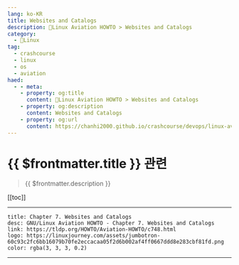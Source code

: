 ```yaml
---
lang: ko-KR
title: Websites and Catalogs
description: 🐧Linux Aviation HOWTO > Websites and Catalogs
category:
  - 🐧Linux
tag: 
  - crashcourse
  - linux 
  - os
  - aviation
haed:
  - - meta:
    - property: og:title
      content: 🐧Linux Aviation HOWTO > Websites and Catalogs
    - property: og:description
      content: Websites and Catalogs
    - property: og:url
      content: https://chanhi2000.github.io/crashcourse/devops/linux-aviation-howto/07-websites-and-catalogs.html
---
```


# {{ $frontmatter.title }} 관련

> {{ $frontmatter.description }}

[[toc]]

---

```component VPCard
title: Chapter 7. Websites and Catalogs
desc: GNU/Linux Aviation HOWTO - Chapter 7. Websites and Catalogs
link: https://tldp.org/HOWTO/Aviation-HOWTO/c748.html
logo: https://linuxjourney.com/assets/jumbotron-60c93c2fc6bb16079b70fe2eccacaa05f2d6b002af4ff0667ddd8e283cbf81fd.png
color: rgba(3, 3, 3, 0.2)
```

---

<TagLinks />